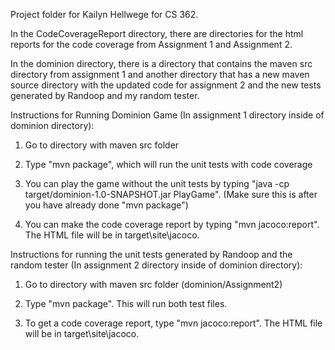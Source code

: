 Project folder for Kailyn Hellwege for CS 362.

In the CodeCoverageReport directory, there are directories for the html reports for the code coverage from Assignment 1 and Assignment 2.

In the dominion directory, there is a directory that contains the maven src directory from assignment 1 and another directory that has a new maven source directory with the updated code for assignment 2 and the new tests generated by Randoop and my random tester.


Instructions for Running Dominion Game (In assignment 1 directory inside of dominion directory):

1. Go to directory with maven src folder 

2. Type "mvn package", which will run the unit tests with code coverage

3. You can play the game without the unit tests by typing "java -cp target/dominion-1.0-SNAPSHOT.jar PlayGame". (Make sure this is after you have already done "mvn package")

4. You can make the code coverage report by typing "mvn jacoco:report". The HTML file will be in target\site\jacoco.


Instructions for running the unit tests generated by Randoop and the random tester (In assignment 2 directory inside of dominion directory):

1. Go to directory with maven src folder (dominion/Assignment2)

2. Type "mvn package". This will run both test files.

3. To get a code coverage report, type "mvn jacoco:report". The HTML file will be in target\site\jacoco.

